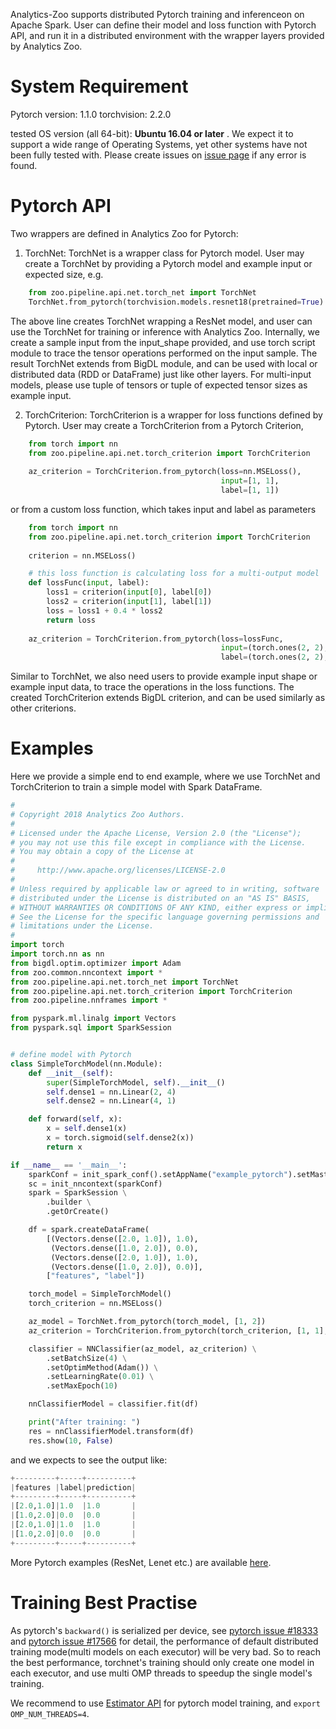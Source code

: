 Analytics-Zoo supports distributed Pytorch training and inferenceon on Apache Spark. User can
define their model and loss function with Pytorch API, and run it in a distributed environment
with the wrapper layers provided by Analytics Zoo.

# System Requirement
Pytorch version: 1.1.0
torchvision: 2.2.0

tested OS version (all 64-bit): __Ubuntu 16.04 or later__ . We expect it to 
support a wide range of Operating Systems, yet other systems have not been fully tested with.
Please create issues on [issue page](https://github.com/intel-analytics/analytics-zoo/issues)
if any error is found.


# Pytorch API

Two wrappers are defined in Analytics Zoo for Pytorch:

1. TorchNet: TorchNet is a wrapper class for Pytorch model.
User may create a TorchNet by providing a Pytorch model and example input or expected size, e.g.
```python
    from zoo.pipeline.api.net.torch_net import TorchNet
    TorchNet.from_pytorch(torchvision.models.resnet18(pretrained=True).eval(), [1, 3, 224, 224])
```
The above line creates TorchNet wrapping a ResNet model, and user can use the TorchNet for
training or inference with Analytics Zoo. Internally, we create a sample input
from the input_shape provided, and use torch script module to trace the tensor operations
performed on the input sample. The result TorchNet extends from BigDL module, and can be used
with local or distributed data (RDD or DataFrame) just like other layers. For multi-input
models, please use tuple of tensors or tuple of expected tensor sizes as example input.

2. TorchCriterion: TorchCriterion is a wrapper for loss functions defined by Pytorch.
User may create a TorchCriterion from a Pytorch Criterion, 
```python
    from torch import nn
    from zoo.pipeline.api.net.torch_criterion import TorchCriterion
    
    az_criterion = TorchCriterion.from_pytorch(loss=nn.MSELoss(),
                                               input=[1, 1],
                                               label=[1, 1])
```
or from a custom loss function, which takes input and label as parameters

```python
    from torch import nn
    from zoo.pipeline.api.net.torch_criterion import TorchCriterion
    
    criterion = nn.MSELoss()

    # this loss function is calculating loss for a multi-output model
    def lossFunc(input, label):
        loss1 = criterion(input[0], label[0])
        loss2 = criterion(input[1], label[1])
        loss = loss1 + 0.4 * loss2
        return loss
    
    az_criterion = TorchCriterion.from_pytorch(loss=lossFunc,
                                               input=(torch.ones(2, 2), torch.ones(2, 1)),
                                               label=(torch.ones(2, 2), torch.ones(2, 1)))
```
Similar to TorchNet, we also need users to provide example input shape or example input data,
to trace the operations in the loss functions. The created TorchCriterion extends BigDL
criterion, and can be used similarly as other criterions.

# Examples
Here we provide a simple end to end example, where we use TorchNet and TorchCriterion to
train a simple model with Spark DataFrame.
```python
#
# Copyright 2018 Analytics Zoo Authors.
#
# Licensed under the Apache License, Version 2.0 (the "License");
# you may not use this file except in compliance with the License.
# You may obtain a copy of the License at
#
#     http://www.apache.org/licenses/LICENSE-2.0
#
# Unless required by applicable law or agreed to in writing, software
# distributed under the License is distributed on an "AS IS" BASIS,
# WITHOUT WARRANTIES OR CONDITIONS OF ANY KIND, either express or implied.
# See the License for the specific language governing permissions and
# limitations under the License.
#
import torch
import torch.nn as nn
from bigdl.optim.optimizer import Adam
from zoo.common.nncontext import *
from zoo.pipeline.api.net.torch_net import TorchNet
from zoo.pipeline.api.net.torch_criterion import TorchCriterion
from zoo.pipeline.nnframes import *

from pyspark.ml.linalg import Vectors
from pyspark.sql import SparkSession


# define model with Pytorch
class SimpleTorchModel(nn.Module):
    def __init__(self):
        super(SimpleTorchModel, self).__init__()
        self.dense1 = nn.Linear(2, 4)
        self.dense2 = nn.Linear(4, 1)

    def forward(self, x):
        x = self.dense1(x)
        x = torch.sigmoid(self.dense2(x))
        return x

if __name__ == '__main__':
    sparkConf = init_spark_conf().setAppName("example_pytorch").setMaster('local[1]')
    sc = init_nncontext(sparkConf)
    spark = SparkSession \
        .builder \
        .getOrCreate()

    df = spark.createDataFrame(
        [(Vectors.dense([2.0, 1.0]), 1.0),
         (Vectors.dense([1.0, 2.0]), 0.0),
         (Vectors.dense([2.0, 1.0]), 1.0),
         (Vectors.dense([1.0, 2.0]), 0.0)],
        ["features", "label"])

    torch_model = SimpleTorchModel()
    torch_criterion = nn.MSELoss()

    az_model = TorchNet.from_pytorch(torch_model, [1, 2])
    az_criterion = TorchCriterion.from_pytorch(torch_criterion, [1, 1], [1, 1])

    classifier = NNClassifier(az_model, az_criterion) \
        .setBatchSize(4) \
        .setOptimMethod(Adam()) \
        .setLearningRate(0.01) \
        .setMaxEpoch(10)

    nnClassifierModel = classifier.fit(df)

    print("After training: ")
    res = nnClassifierModel.transform(df)
    res.show(10, False)

```

and we expects to see the output like:
```python
+---------+-----+----------+
|features |label|prediction|
+---------+-----+----------+
|[2.0,1.0]|1.0  |1.0       |
|[1.0,2.0]|0.0  |0.0       |
|[2.0,1.0]|1.0  |1.0       |
|[1.0,2.0]|0.0  |0.0       |
+---------+-----+----------+
```

More Pytorch examples (ResNet, Lenet etc.) are available [here](https://github.com/intel-analytics/analytics-zoo/tree/master/pyzoo/zoo/examples/pytorch).

# Training Best Practise
As pytorch's `backward()` is serialized per device, see [pytorch issue #18333](https://github.com/pytorch/pytorch/issues/18333) and [pytorch issue #17566](https://github.com/pytorch/pytorch/issues/17566) for detail, the performance of default distributed training mode(multi models on each executor) will be very bad. So to reach the best performance, torchnet's training should only create one model in each executor, and use multi OMP threads to speedup the single model's training.

We recommend to use [Estimator API](../APIGuide/PipelineAPI/estimator.md) for pytorch model training, and `export OMP_NUM_THREADS=4`.
